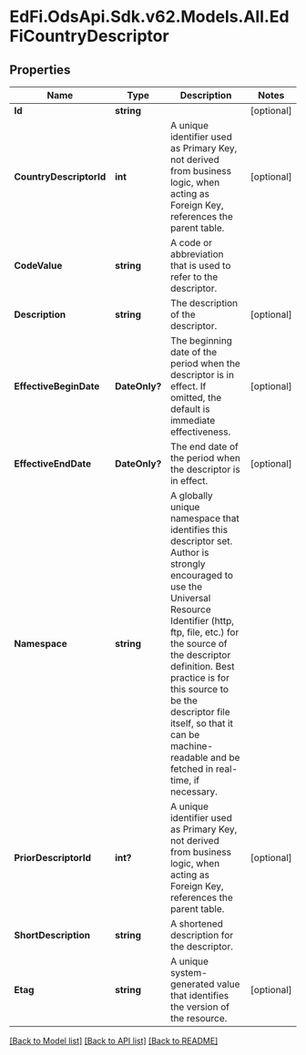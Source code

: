 # EdFi.OdsApi.Sdk.v62.Models.All.EdFiCountryDescriptor

## Properties

Name | Type | Description | Notes
------------ | ------------- | ------------- | -------------
**Id** | **string** |  | [optional] 
**CountryDescriptorId** | **int** | A unique identifier used as Primary Key, not derived from business logic, when acting as Foreign Key, references the parent table. | [optional] 
**CodeValue** | **string** | A code or abbreviation that is used to refer to the descriptor. | 
**Description** | **string** | The description of the descriptor. | [optional] 
**EffectiveBeginDate** | **DateOnly?** | The beginning date of the period when the descriptor is in effect. If omitted, the default is immediate effectiveness. | [optional] 
**EffectiveEndDate** | **DateOnly?** | The end date of the period when the descriptor is in effect. | [optional] 
**Namespace** | **string** | A globally unique namespace that identifies this descriptor set. Author is strongly encouraged to use the Universal Resource Identifier (http, ftp, file, etc.) for the source of the descriptor definition. Best practice is for this source to be the descriptor file itself, so that it can be machine-readable and be fetched in real-time, if necessary. | 
**PriorDescriptorId** | **int?** | A unique identifier used as Primary Key, not derived from business logic, when acting as Foreign Key, references the parent table. | [optional] 
**ShortDescription** | **string** | A shortened description for the descriptor. | 
**Etag** | **string** | A unique system-generated value that identifies the version of the resource. | [optional] 

[[Back to Model list]](../README.md#documentation-for-models) [[Back to API list]](../README.md#documentation-for-api-endpoints) [[Back to README]](../README.md)

